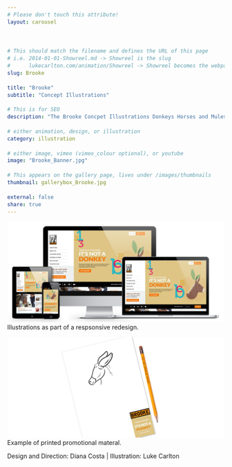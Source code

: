 ```yaml
---
# Please don't touch this attribute!
layout: carousel



# This should match the filename and defines the URL of this page
# i.e. 2014-01-01-Showreel.md -> Showreel is the slug
#      lukecarlton.com/animation/Showreel -> Showreel becomes the webpath
slug: Brooke

title: "Brooke"
subtitle: "Concept Illustrations"

# This is for SEO
description: "The Brooke Concpet Illustrations Donkeys Horses and Mules"

# either animation, design, or illustration
category: illustration

# either image, vimeo (vimeo_colour optional), or youtube
image: "Brooke_Banner.jpg"

# This appears on the gallery page, lives under /images/thumbnails
thumbnail: gallerybox_Brooke.jpg

external: false
share: true
---
```


![Concepts]( /images/Brooke_Concepts.png )
Illustrations as part of a respsonsive redesign.

![Concepts]( /images/Brooke2_Concepts.png )
Example of printed promotional materal.

Design and Direction: Diana Costa  |  Illustration: Luke Carlton